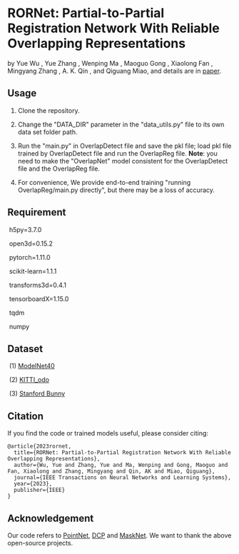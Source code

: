 # RORNet: Partial-to-Partial Registration Network With Reliable Overlapping Representations

by Yue Wu , Yue Zhang , Wenping Ma , Maoguo Gong , Xiaolong Fan , Mingyang Zhang , A. K. Qin , and Qiguang Miao, and details are in [paper](https://ieeexplore.ieee.org/document/10168979).

## Usage

1. Clone the repository.

2. Change the "DATA_DIR" parameter in the "data_utils.py" file to its own data set folder path.

3. Run the "main.py" in OverlapDetect file and save the pkl file; load pkl file trained by OverlapDetect file and run the OverlapReg file. 
**Note**: you need to make the "OverlapNet" model consistent for the OverlapDetect file and the OverlapReg file.

4. For convenience, We provide end-to-end training "running OverlapReg/main.py directly", but there may be a loss of accuracy.

## Requirement

​	h5py=3.7.0

​	open3d=0.15.2

​	pytorch=1.11.0

​	scikit-learn=1.1.1

​	transforms3d=0.4.1

​	tensorboardX=1.15.0

​	tqdm

​	numpy

## Dataset

​		(1) [ModelNet40](https://shapenet.cs.stanford.edu/media/modelnet40_ply_hdf5_2048.zip)

​		(2) [KITTI_odo](https://www.cvlibs.net/datasets/kitti/eval_odometry.php)

​		(3) [Stanford Bunny](http://graphics.stanford.edu/data/3Dscanrep/)

## Citation

If you find the code or trained models useful, please consider citing:

```
@article{2023rornet,
  title={RORNet: Partial-to-Partial Registration Network With Reliable Overlapping Representations},
  author={Wu, Yue and Zhang, Yue and Ma, Wenping and Gong, Maoguo and Fan, Xiaolong and Zhang, Mingyang and Qin, AK and Miao, Qiguang},
  journal={IEEE Transactions on Neural Networks and Learning Systems},
  year={2023},
  publisher={IEEE}
}
```

## Acknowledgement

Our code refers to [PointNet](https://github.com/fxia22/pointnet.pytorch), [DCP](https://github.com/WangYueFt/dcp) and [MaskNet](https://github.com/vinits5/masknet). We want to thank the above open-source projects.
